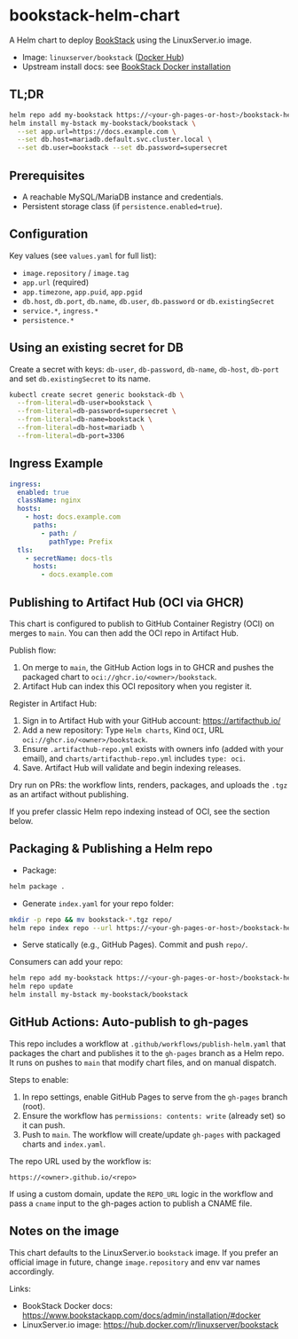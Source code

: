 # bookstack-helm-chart

A Helm chart to deploy [BookStack](https://www.bookstackapp.com/) using the LinuxServer.io image.

- Image: `linuxserver/bookstack` ([Docker Hub](https://hub.docker.com/r/linuxserver/bookstack))
- Upstream install docs: see [BookStack Docker installation](https://www.bookstackapp.com/docs/admin/installation/#docker)

## TL;DR

```bash
helm repo add my-bookstack https://<your-gh-pages-or-host>/bookstack-helm-chart
helm install my-bstack my-bookstack/bookstack \
  --set app.url=https://docs.example.com \
  --set db.host=mariadb.default.svc.cluster.local \
  --set db.user=bookstack --set db.password=supersecret
```

## Prerequisites

- A reachable MySQL/MariaDB instance and credentials.
- Persistent storage class (if `persistence.enabled=true`).

## Configuration

Key values (see `values.yaml` for full list):

- `image.repository` / `image.tag`
- `app.url` (required)
- `app.timezone`, `app.puid`, `app.pgid`
- `db.host`, `db.port`, `db.name`, `db.user`, `db.password` or `db.existingSecret`
- `service.*`, `ingress.*`
- `persistence.*`

## Using an existing secret for DB

Create a secret with keys: `db-user`, `db-password`, `db-name`, `db-host`, `db-port` and set `db.existingSecret` to its name.

```bash
kubectl create secret generic bookstack-db \
  --from-literal=db-user=bookstack \
  --from-literal=db-password=supersecret \
  --from-literal=db-name=bookstack \
  --from-literal=db-host=mariadb \
  --from-literal=db-port=3306
```

## Ingress Example

```yaml
ingress:
  enabled: true
  className: nginx
  hosts:
    - host: docs.example.com
      paths:
        - path: /
          pathType: Prefix
  tls:
    - secretName: docs-tls
      hosts:
        - docs.example.com
```

## Publishing to Artifact Hub (OCI via GHCR)

This chart is configured to publish to GitHub Container Registry (OCI) on merges to `main`. You can then add the OCI repo in Artifact Hub.

Publish flow:

1. On merge to `main`, the GitHub Action logs in to GHCR and pushes the packaged chart to `oci://ghcr.io/<owner>/bookstack`.
2. Artifact Hub can index this OCI repository when you register it.

Register in Artifact Hub:

1. Sign in to Artifact Hub with your GitHub account: https://artifacthub.io/
2. Add a new repository: Type `Helm charts`, Kind `OCI`, URL `oci://ghcr.io/<owner>/bookstack`.
3. Ensure `.artifacthub-repo.yml` exists with owners info (added with your email), and `charts/artifacthub-repo.yml` includes `type: oci`.
4. Save. Artifact Hub will validate and begin indexing releases.

Dry run on PRs: the workflow lints, renders, packages, and uploads the `.tgz` as an artifact without publishing.

If you prefer classic Helm repo indexing instead of OCI, see the section below.

## Packaging & Publishing a Helm repo

- Package:

```bash
helm package .
```

- Generate `index.yaml` for your repo folder:

```bash
mkdir -p repo && mv bookstack-*.tgz repo/
helm repo index repo --url https://<your-gh-pages-or-host>/bookstack-helm-chart
```

- Serve statically (e.g., GitHub Pages). Commit and push `repo/`.

Consumers can add your repo:

```bash
helm repo add my-bookstack https://<your-gh-pages-or-host>/bookstack-helm-chart
helm repo update
helm install my-bstack my-bookstack/bookstack
```

## GitHub Actions: Auto-publish to gh-pages

This repo includes a workflow at `.github/workflows/publish-helm.yaml` that packages the chart and publishes it to the `gh-pages` branch as a Helm repo. It runs on pushes to `main` that modify chart files, and on manual dispatch.

Steps to enable:

1. In repo settings, enable GitHub Pages to serve from the `gh-pages` branch (root).
2. Ensure the workflow has `permissions: contents: write` (already set) so it can push.
3. Push to `main`. The workflow will create/update `gh-pages` with packaged charts and `index.yaml`.

The repo URL used by the workflow is:

```
https://<owner>.github.io/<repo>
```

If using a custom domain, update the `REPO_URL` logic in the workflow and pass a `cname` input to the gh-pages action to publish a CNAME file.

## Notes on the image

This chart defaults to the LinuxServer.io `bookstack` image. If you prefer an official image in future, change `image.repository` and env var names accordingly.

Links:
- BookStack Docker docs: https://www.bookstackapp.com/docs/admin/installation/#docker
- LinuxServer.io image: https://hub.docker.com/r/linuxserver/bookstack
